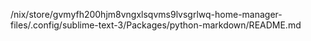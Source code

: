 /nix/store/gvmyfh200hjm8vngxlsqvms9lvsgrlwq-home-manager-files/.config/sublime-text-3/Packages/python-markdown/README.md